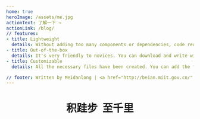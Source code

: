 ```yaml
---
home: true
heroImage: /assets/me.jpg
actionText: 了解一下 →
actionLink: /blog/
// features:
- title: Lightweight
  details: Without adding too many components or dependencies, code redundancy will not be generated by pruning.
- title: Out-of-the-box
  details: It's very friendly to novices. You can download and write without too much configuration.
- title: Customizable
  details: All the necessary files have been created. You can add the functions you want directly to the configuration file.

// footer: Written by Meidanlong | <a href="http://beian.miit.gov.cn/" target="_blank">自行填写ICP备案号</a> 
---
```


<div class="features" >
  <div 
  style="padding: 0;
        margin:0;
        width: 100%;
        text-align: center" 
  >
   <h1
   style="margin-bottom: 2px">积跬步&nbsp;&nbsp;至千里</h1>
  </div>
  
</div>